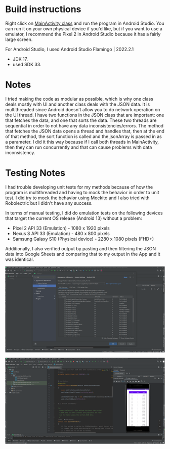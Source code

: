# Build instructions

Right click on [MainActivity class](https://github.com/gcmaidana/fetch-exercise/blob/master/app/src/main/java/com/example/fetch_exercise/MainActivity.java) and run the program in Android Studio.
You can run it on your own physical device if you'd like, but
if you want to use a emulator, I recommend the Pixel 2 in Android Studio
because it has a fairly large screen.

For Android Studio, I used Android Studio Flamingo | 2022.2.1
- JDK 17.
- used SDK 33.

# Notes

I tried making the code as modular as possible, which is why one class deals mostly with UI and another class deals with the JSON data. It is multithreaded since Android doesn't allow you to do network operation on the UI thread. I have two functions in the JSON class that are important: one that fetches the data, and one that sorts the data. These two threads are sequential in order to not have any data inconsistencies/errors. The method that fetches the JSON data opens a thread and handles that, then at the end of that method, the sort function is called and the jsonArray is passed in as a parameter. I did it this way because if I call both threads in MainActivity, then they can run concurrently and that can cause problems with data inconsistency.

# Testing Notes
I had trouble developing unit tests for my methods because of how the program is multithreaded and having to mock the behavior in order to unit test. I did try to mock the behavior using Mockito and I also tried with Robolectric but I didn't have any success.


In terms of manual testing, I did do emulation tests on the following devices that target the current OS release (Android 13) without a problem:

- Pixel 2 API 33 (Emulation) - 1080 x 1920 pixels
- Nexus S API 33 (Emulation) - 480 x 800 pixels
- Samsung Galaxy S10 (Physical device) - 2280 x 1080 pixels (FHD+)

Additionally, I also verified output by pasting and then filtering the JSON data into Google Sheets and comparing that to my output in the App and it was identical.


![Screenshot1](sdkscreenshot.png)

![Screenshot2](emulator.png)
